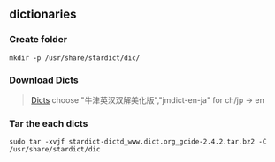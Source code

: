 ## dictionaries

### Create folder

`mkdir -p /usr/share/stardict/dic/`

### Download Dicts

> [Dicts](https://web.archive.org/web/20200702000038/http://download.huzheng.org/)
> choose "牛津英汉双解美化版","jmdict-en-ja" for ch/jp -> en

### Tar the each dicts

`sudo tar -xvjf stardict-dictd_www.dict.org_gcide-2.4.2.tar.bz2 -C /usr/share/stardict/dic`
